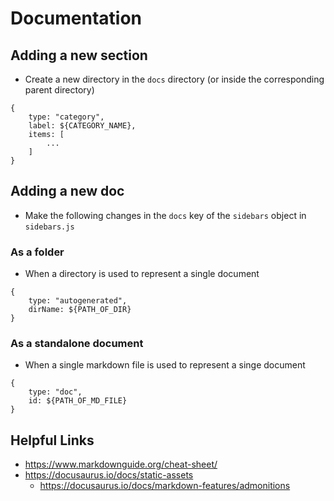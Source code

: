 # Documentation

## Adding a new section
- Create a new directory in the `docs` directory (or inside the corresponding parent directory)
```
{
	type: "category",
	label: ${CATEGORY_NAME},
	items: [
		...
	]
}
```

## Adding a new doc
- Make the following changes in the `docs` key of the `sidebars` object in  `sidebars.js` 

### As a folder
- When a directory is used to represent a single document
```
{
	type: "autogenerated",
	dirName: ${PATH_OF_DIR}
}
```

### As a standalone document
- When a single markdown file is used to represent a singe document
```
{
	type: "doc",
	id: ${PATH_OF_MD_FILE}
}
```

## Helpful Links
- https://www.markdownguide.org/cheat-sheet/
- https://docusaurus.io/docs/static-assets
	- https://docusaurus.io/docs/markdown-features/admonitions


